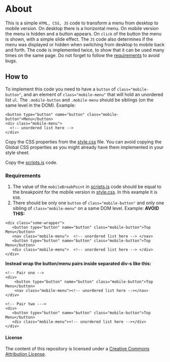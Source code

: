 # About
This is a simple `HTML, CSS, JS` code to transform a menu from desktop to mobile version. On desktop there is a horizontal menu. On mobile version the menu is hidden and a button appears. On `click` of the button the menu is shown, with a simple slide effect. The `JS` code also determines if the menu was displayed or hidden when switching from desktop to mobile back and forth. The code is implemented twice, to show that it can be used many times on the same page. Do not forget to follow the [requirements](#requirements) to avoid bugs.

## How to
To implement this code you need to have a `button` of `class="mobile-button"`, and an element of `class="mobile-menu"` that will hold an unordered list `ul`. The `.mobile-button` and `.mobile-menu` should be siblings (on the same level in the DOM). Example:
```
<button type="button" name="button" class="mobile-button">Menu</button>
<div class="mobile-menu">
  <!-- unordered list here -->
</div>
```

Copy the CSS properties from the [style.css](style.css) file. You can avoid copying the Global CSS properties as you might already have them implemented in your style sheet.

Copy the [scripts.js](scripts.js) code.

### Requirements
1. The value of the `mobileBreakPoint` in [scripts.js](scripts.js) code should be equal to the breakpoint for the mobile version in [style.css](style.css). In this example it is `650`.
2. There should be only one `button` of `class="mobile-button"` and only one sibling of `class="mobile-menu"` on a same DOM level. Example:
**AVOID THIS:**
```
<div class="some-wrapper">
   <button type="button" name="button" class="mobile-button">Top Menu</button>
   <nav class="mobile-menu">  <!-- unordered list here --> </nav>
   <button type="button" name="button" class="mobile-button">Top Menu</button>
   <div class="mobile-menu">  <!-- unordered list here --> </div>
</div>
```
**Instead wrap the button/menu pairs inside separated div-s like this:**
```
<!-- Pair one -->
<div>
    <button type="button" name="button" class="mobile-button">Top Menu</button>
    <nav class="mobile-menu"><!-- unordered list here --></nav>
</div>

<!-- Pair two --->  
<div>
   <button type="button" name="button" class="mobile-button">Top Menu</button>
   <div class="mobile-menu"><!-- unordered list here --></div>
</div>
```

#### License
The content of this repository is licensed under a [Creative Commons Attribution License](https://choosealicense.com/licenses/mit/).
